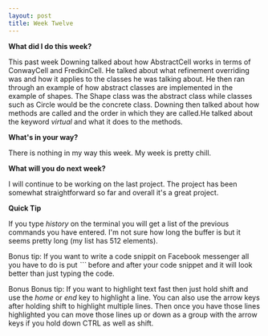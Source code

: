 ```yaml
---
layout: post
title: Week Twelve
---
```


**What did I do this week?**

This past week Downing talked about how AbstractCell works in terms of ConwayCell and FredkinCell. He talked about what refinement overriding was and how it applies to the classes he was talking about. He then ran through an example of how abstract classes are implemented in the example of shapes. The Shape class was the abstract class while classes such as Circle would be the concrete class. Downing then talked about how methods are called and the order in which they are called.He talked about the keyword _virtual_ and what it does to the methods.

**What's in your way?**

There is nothing in my way this week. My week is pretty chill.


**What will you do next week?**

I will continue to be working on the last project. The project has been somewhat straightforward so far and overall it's a great project.


**Quick Tip**

If you type _history_ on the terminal you will get a list of the previous commands you have entered. I'm not sure how long the buffer is but it seems pretty long (my list has 512 elements).


Bonus tip: If you want to write a code snippit on Facebook messenger all you have to do is put _```_ before and after your code snippet and it will look better than just typing the code.

Bonus Bonus tip: If you want to highlight text fast then just hold shift and use the _home_ or _end_ key to highlight a line. You can also use the arrow keys after holding shift to highlight multiple lines. Then once you have those lines highlighted you can move those lines up or down as a group with the arrow keys if you hold down CTRL as well as shift.
